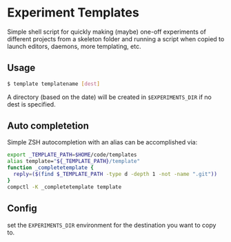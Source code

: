 # Experiment Templates

Simple shell script for quickly making (maybe) one-off experiments of different
projects from a skeleton folder and running a script when copied to launch
editors, daemons, more templating, etc.

## Usage

```sh
$ template templatename [dest]
```

A directory (based on the date) will be created in `$EXPERIMENTS_DIR` if no dest is specified.

## Auto completetion

Simple ZSH autocompletion with an alias can be accomplished via:

```sh
export _TEMPLATE_PATH=$HOME/code/templates
alias template="${_TEMPLATE_PATH}/template"
function _completetemplate {
  reply=($(find $_TEMPLATE_PATH -type d -depth 1 -not -name ".git"))
}
compctl -K _completetemplate template
```

## Config

set the `EXPERIMENTS_DIR` environment for the destination you want to copy to.
